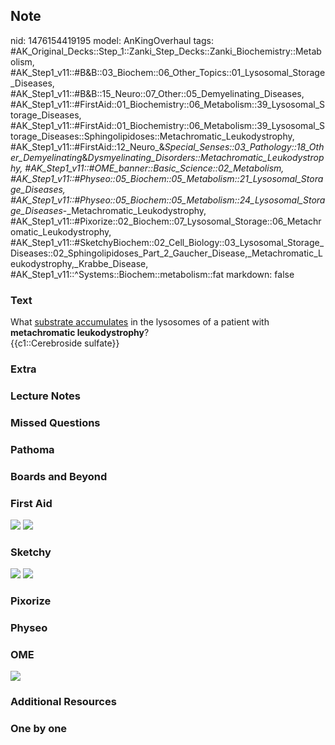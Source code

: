 ## Note
nid: 1476154419195
model: AnKingOverhaul
tags: #AK_Original_Decks::Step_1::Zanki_Step_Decks::Zanki_Biochemistry::Metabolism, #AK_Step1_v11::#B&B::03_Biochem::06_Other_Topics::01_Lysosomal_Storage_Diseases, #AK_Step1_v11::#B&B::15_Neuro::07_Other::05_Demyelinating_Diseases, #AK_Step1_v11::#FirstAid::01_Biochemistry::06_Metabolism::39_Lysosomal_Storage_Diseases, #AK_Step1_v11::#FirstAid::01_Biochemistry::06_Metabolism::39_Lysosomal_Storage_Diseases::Sphingolipidoses::Metachromatic_Leukodystrophy, #AK_Step1_v11::#FirstAid::12_Neuro_&_Special_Senses::03_Pathology::18_Other_Demyelinating_&_Dysmyelinating_Disorders::Metachromatic_Leukodystrophy, #AK_Step1_v11::#OME_banner::Basic_Science::02_Metabolism, #AK_Step1_v11::#Physeo::05_Biochem::05_Metabolism::21_Lysosomal_Storage_Diseases, #AK_Step1_v11::#Physeo::05_Biochem::05_Metabolism::24_Lysosomal_Storage_Diseases_-_Metachromatic_Leukodystrophy, #AK_Step1_v11::#Pixorize::02_Biochem::07_Lysosomal_Storage::06_Metachromatic_Leukodystrophy, #AK_Step1_v11::#SketchyBiochem::02_Cell_Biology::03_Lysosomal_Storage_Diseases::02_Sphingolipidoses_Part_2_Gaucher_Disease,_Metachromatic_Leukodystrophy,_Krabbe_Disease, #AK_Step1_v11::^Systems::Biochem::metabolism::fat
markdown: false

### Text
<div>
  <div>
    <div>
      What <u>substrate accumulates</u> in the lysosomes of a
      patient with <b>metachromatic leukodystrophy</b>?
    </div>
    <div>
      {{c1::Cerebroside sulfate}}
    </div>
  </div>
</div>

### Extra


### Lecture Notes


### Missed Questions


### Pathoma


### Boards and Beyond


### First Aid
<img src="tmpmuEIaa.png"> <img src="tmphBg0hb.png">

### Sketchy
<img src=
"Sphingolipidoses%20Part%202-%20Gaucher%20Disease,%20Metachromatic%20Leukodystrophy,%20Krabbe%20Disease.png">
<img src="Screen%20Shot%202022-01-30%20at%2010.58.33%20AM.png">

### Pixorize


### Physeo


### OME
<div class="ome-widget">
  <a href=
  "https://onlinemeded.org/spa/metabolism?ref=anki"><img src=
  "_OME_AnkiFlashcards_Topic_6.png"></a>
</div>

### Additional Resources


### One by one

